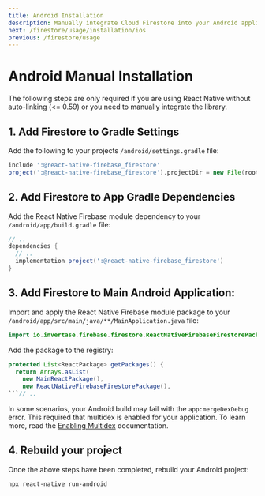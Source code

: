 ```yaml
---
title: Android Installation
description: Manually integrate Cloud Firestore into your Android application.
next: /firestore/usage/installation/ios
previous: /firestore/usage
---
```


# Android Manual Installation

The following steps are only required if you are using React Native without auto-linking (<= 0.59) or you need to manually integrate the library.

## 1. Add Firestore to Gradle Settings

Add the following to your projects `/android/settings.gradle` file:

```groovy
include ':@react-native-firebase_firestore'
project(':@react-native-firebase_firestore').projectDir = new File(rootProject.projectDir, '../node_modules/@react-native-firebase/firestore/android')
```

## 2. Add Firestore to App Gradle Dependencies

Add the React Native Firebase module dependency to your `/android/app/build.gradle` file:

```groovy
// ..
dependencies {
  // ..
  implementation project(':@react-native-firebase_firestore')
}
```

## 3. Add Firestore to Main Android Application:

Import and apply the React Native Firebase module package to your `/android/app/src/main/java/**/MainApplication.java` file:

```java
import io.invertase.firebase.firestore.ReactNativeFirebaseFirestorePackage;
```

Add the package to the registry:

```java
protected List<ReactPackage> getPackages() {
  return Arrays.asList(
    new MainReactPackage(),
    new ReactNativeFirebaseFirestorePackage(),
```// ..
```

In some scenarios, your Android build may fail with the `app:mergeDexDebug` error. This required that multidex is enabled
for your application. To learn more, read the [Enabling Multidex](/firestore/enabling-multidex) documentation.

## 4. Rebuild your project

Once the above steps have been completed, rebuild your Android project:

```bash
npx react-native run-android
```
